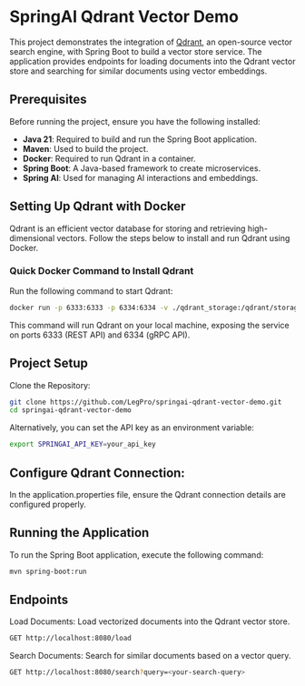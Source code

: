 # SpringAI Qdrant Vector Demo

This project demonstrates the integration of [Qdrant](https://qdrant.tech/), an open-source vector search engine, with Spring Boot to build a vector store service. The application provides endpoints for loading documents into the Qdrant vector store and searching for similar documents using vector embeddings.

## Prerequisites

Before running the project, ensure you have the following installed:

- **Java 21**: Required to build and run the Spring Boot application.
- **Maven**: Used to build the project.
- **Docker**: Required to run Qdrant in a container.
- **Spring Boot**: A Java-based framework to create microservices.
- **Spring AI**: Used for managing AI interactions and embeddings.

## Setting Up Qdrant with Docker

Qdrant is an efficient vector database for storing and retrieving high-dimensional vectors. Follow the steps below to install and run Qdrant using Docker.

### Quick Docker Command to Install Qdrant

Run the following command to start Qdrant:

```bash
docker run -p 6333:6333 -p 6334:6334 -v ./qdrant_storage:/qdrant/storage:z qdrant/qdrant
```
This command will run Qdrant on your local machine, exposing the service on ports 6333 (REST API) and 6334 (gRPC API).

## Project Setup
Clone the Repository:
```bash
git clone https://github.com/LegPro/springai-qdrant-vector-demo.git
cd springai-qdrant-vector-demo
```
Alternatively, you can set the API key as an environment variable:
```bash
export SPRINGAI_API_KEY=your_api_key
```
## Configure Qdrant Connection:

In the application.properties file, ensure the Qdrant connection details are configured properly.



## Running the Application

To run the Spring Boot application, execute the following command:

```bash
mvn spring-boot:run
```

## Endpoints
Load Documents: Load vectorized documents into the Qdrant vector store.
```bash
GET http://localhost:8080/load
```

Search Documents: Search for similar documents based on a vector query.
```bash
GET http://localhost:8080/search?query=<your-search-query>
```

